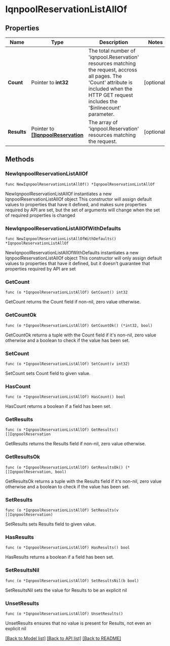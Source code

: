 # IqnpoolReservationListAllOf

## Properties

Name | Type | Description | Notes
------------ | ------------- | ------------- | -------------
**Count** | Pointer to **int32** | The total number of &#39;iqnpool.Reservation&#39; resources matching the request, accross all pages. The &#39;Count&#39; attribute is included when the HTTP GET request includes the &#39;$inlinecount&#39; parameter. | [optional] 
**Results** | Pointer to [**[]IqnpoolReservation**](IqnpoolReservation.md) | The array of &#39;iqnpool.Reservation&#39; resources matching the request. | [optional] 

## Methods

### NewIqnpoolReservationListAllOf

`func NewIqnpoolReservationListAllOf() *IqnpoolReservationListAllOf`

NewIqnpoolReservationListAllOf instantiates a new IqnpoolReservationListAllOf object
This constructor will assign default values to properties that have it defined,
and makes sure properties required by API are set, but the set of arguments
will change when the set of required properties is changed

### NewIqnpoolReservationListAllOfWithDefaults

`func NewIqnpoolReservationListAllOfWithDefaults() *IqnpoolReservationListAllOf`

NewIqnpoolReservationListAllOfWithDefaults instantiates a new IqnpoolReservationListAllOf object
This constructor will only assign default values to properties that have it defined,
but it doesn't guarantee that properties required by API are set

### GetCount

`func (o *IqnpoolReservationListAllOf) GetCount() int32`

GetCount returns the Count field if non-nil, zero value otherwise.

### GetCountOk

`func (o *IqnpoolReservationListAllOf) GetCountOk() (*int32, bool)`

GetCountOk returns a tuple with the Count field if it's non-nil, zero value otherwise
and a boolean to check if the value has been set.

### SetCount

`func (o *IqnpoolReservationListAllOf) SetCount(v int32)`

SetCount sets Count field to given value.

### HasCount

`func (o *IqnpoolReservationListAllOf) HasCount() bool`

HasCount returns a boolean if a field has been set.

### GetResults

`func (o *IqnpoolReservationListAllOf) GetResults() []IqnpoolReservation`

GetResults returns the Results field if non-nil, zero value otherwise.

### GetResultsOk

`func (o *IqnpoolReservationListAllOf) GetResultsOk() (*[]IqnpoolReservation, bool)`

GetResultsOk returns a tuple with the Results field if it's non-nil, zero value otherwise
and a boolean to check if the value has been set.

### SetResults

`func (o *IqnpoolReservationListAllOf) SetResults(v []IqnpoolReservation)`

SetResults sets Results field to given value.

### HasResults

`func (o *IqnpoolReservationListAllOf) HasResults() bool`

HasResults returns a boolean if a field has been set.

### SetResultsNil

`func (o *IqnpoolReservationListAllOf) SetResultsNil(b bool)`

 SetResultsNil sets the value for Results to be an explicit nil

### UnsetResults
`func (o *IqnpoolReservationListAllOf) UnsetResults()`

UnsetResults ensures that no value is present for Results, not even an explicit nil

[[Back to Model list]](../README.md#documentation-for-models) [[Back to API list]](../README.md#documentation-for-api-endpoints) [[Back to README]](../README.md)


